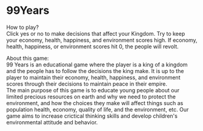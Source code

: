 # 99Years

How to play?  
Click yes or no to make decisions that affect your Kingdom.
Try to keep your economy, health, happiness, and environment scores high.
If economy, health, happiness, or environment scores hit 0, the people will revolt.

About this game:  
99 Years is an educational game where the player is a king of a kingdom and the people has to follow the decisions the king make. It is up to the player to maintain their economy, health, happiness, and environment scores through their decisions to maintain peace in their empire.  
The main purpose of this game is to educate young people about our limited precious resources on earth and why we need to protect the environment, and how the choices they make will affect things such as population health, economy, quality of life, and the environment, etc. Our game aims to increase crictical thinking skills and develop children's environmental attitude and behavior.
